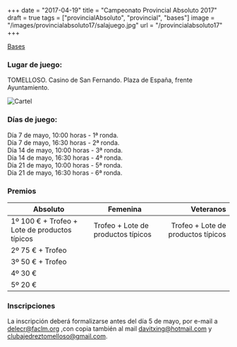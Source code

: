 +++
date = "2017-04-19"
title = "Campeonato Provincial Absoluto 2017"
draft = true
tags = ["provincialAbsoluto", "provincial", "bases"]
image = "/images/provincialabsoluto17/salajuego.jpg"
url = "/provincialabsoluto17"
+++


[Bases](https://drive.google.com/file/d/0B5q_pAGGq_2oVU1WTndDSTY5Z3c/view?usp=sharing)

### Lugar de juego:

TOMELLOSO. Casino de San Fernando. Plaza de España, frente Ayuntamiento.

![Cartel](/images/provincialabsoluto17/abs.png)

### Días de juego:

Día   7 de mayo, 10:00 horas - 1ª ronda.  
Día   7 de mayo, 16:30 horas - 2ª ronda.  
Día 14 de mayo, 10:00 horas - 3ª ronda.  
Día 14 de mayo, 16:30 horas - 4ª ronda.  
Día 21 de mayo, 10:00 horas - 5ª ronda.  
Día 21 de mayo, 16:30 horas - 6ª ronda.  

### Premios


| Absoluto | Femenina |  Veteranos |
| ------ | ------ | -----: |
|1º	100 € + Trofeo + Lote de productos típicos |	Trofeo + Lote de productos típicos|	Trofeo + Lote de productos típicos|
|2º	75 € + Trofeo|	
|3º	50 € + Trofeo|	
|4º	30 €|		
|5º	20 €|	


### Inscripciones 

La inscripción deberá formalizarse antes del día 5 de mayo, por e-mail a <delecr@faclm.org> ,con copia también al mail <davitxing@hotmail.com> y <clubajedreztomelloso@gmail.com>.